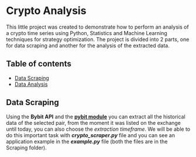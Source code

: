 # Crypto Analysis

This little project was created to demonstrate how to perform an analysis of a crypto time series using Python, Statistics and Machine Learning techniques for strategy optimization. The project is divided into 2 parts, one for data scraping and another for the analysis of the extracted data.

## Table of contents
* [Data Scraping](#data-scraping)
* [Data Analysis](#data-analysis)

## Data Scraping
Using the **Bybit API** and the [**pybit module**](https://pypi.org/project/pybit/) you can extract all the historical data of the selected pair, from the moment it was listed on the exchange until today, you can also choose the _extraction timeframe_. We will be able to do this important task with **_crypto_scraper.py_** file and you can see an application example in the **_example.py_** file (both the files are in the Scraping folder).
